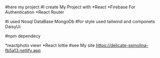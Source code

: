 #here my project 
#I create My Project with 
*React
*Firebase For Authentication
*React Router



#i used Nosql DataBase MongoDb
#for style used tailwind and componets DaisyUi

#npm dependecy

*reactphoto viewr
*React lottie
#see My site  https://delicate-semolina-fb5a13.netlify.app
